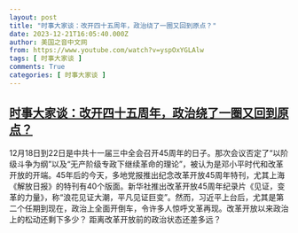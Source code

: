 ```yaml
---
layout: post
title: "时事大家谈：改开四十五周年，政治绕了一圈又回到原点？"
date: 2023-12-21T16:05:40.000Z
author: 美国之音中文网
from: https://www.youtube.com/watch?v=yspOxYGLAlw
tags: [ 时事大家谈 ]
comments: True
categories: [ 时事大家谈 ]
---
```

<!--1703174740000-->
[时事大家谈：改开四十五周年，政治绕了一圈又回到原点？](https://www.youtube.com/watch?v=yspOxYGLAlw)
------

<div>
12月18日到22日是中共十一届三中全会召开45周年的日子。那次会议否定了“以阶级斗争为纲”以及“无产阶级专政下继续革命的理论”，被认为是邓小平时代和改革开放的开端。45年后的今天，多地党报推出纪念改革开放45周年特刊，尤其上海《解放日报》的特刊有40个版面。新华社推出改革开放45周年纪录片《见证，变革的力量》，称“浪花见证大潮，平凡见证巨变”。然而，习近平上台后，尤其是第二个任期到现在，政治上全面开倒车，令许多人惊呼文革再现。改革开放以来政治上的松动还剩下多少？ 距离改革开放前的政治状态还差多远？
</div>
